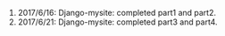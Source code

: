 1. 2017/6/16: Django-mysite: completed part1 and part2.
2. 2017/6/21: Django-mysite: completed part3 and part4.